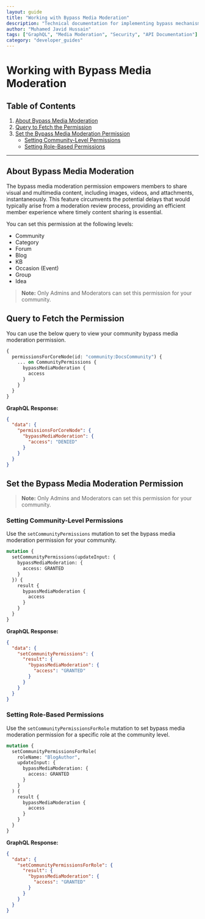 ```yaml
---
layout: guide
title: "Working with Bypass Media Moderation"
description: "Technical documentation for implementing bypass mechanisms in GraphQL-based media moderation systems, including security considerations and implementation patterns."
author: "Muhamed Javid Hussain"
tags: ["GraphQL", "Media Moderation", "Security", "API Documentation"]
category: "developer_guides"
---
```

# Working with Bypass Media Moderation

## Table of Contents

1. [About Bypass Media Moderation](#about-bypass-media-moderation)
2. [Query to Fetch the Permission](#query-to-fetch-the-permission)
3. [Set the Bypass Media Moderation Permission](#set-the-bypass-media-moderation-permission)
   - [Setting Community-Level Permissions](#setting-community-level-permissions)
   - [Setting Role-Based Permissions](#setting-role-based-permissions)

---

## About Bypass Media Moderation

The bypass media moderation permission empowers members to share visual and multimedia content, including images, videos, and attachments, instantaneously. This feature circumvents the potential delays that would typically arise from a moderation review process, providing an efficient member experience where timely content sharing is essential.

You can set this permission at the following levels:

- Community
- Category
- Forum
- Blog
- KB
- Occasion (Event)
- Group
- Idea

> **Note:** Only Admins and Moderators can set this permission for your community.

## Query to Fetch the Permission

You can use the below query to view your community bypass media moderation permission.

```graphql
{
  permissionsForCoreNode(id: "community:DocsCommunity") {
    ... on CommunityPermissions {
      bypassMediaModeration {
        access
      }
    }
  }
}
```

**GraphQL Response:**

```json
{
  "data": {
    "permissionsForCoreNode": {
      "bypassMediaModeration": {
        "access": "DENIED"
      }
    }
  }
}
```

## Set the Bypass Media Moderation Permission

> **Note:** Only Admins and Moderators can set this permission for your community.

### Setting Community-Level Permissions

Use the `setCommunityPermissions` mutation to set the bypass media moderation permission for your community.

```graphql
mutation {
  setCommunityPermissions(updateInput: {
    bypassMediaModeration: {
      access: GRANTED
    }
  }) {
    result {
      bypassMediaModeration {
        access
      }
    }
  }
}
```

**GraphQL Response:**

```json
{
  "data": {
    "setCommunityPermissions": {
      "result": {
        "bypassMediaModeration": {
          "access": "GRANTED"
        }
      }
    }
  }
}
```

### Setting Role-Based Permissions

Use the `setCommunityPermissionsForRole` mutation to set bypass media moderation permission for a specific role at the community level.

```graphql
mutation {
  setCommunityPermissionsForRole(
    roleName: "BlogAuthor",
    updateInput: {
      bypassMediaModeration: {
        access: GRANTED
      }
    }
  ) {
    result {
      bypassMediaModeration {
        access
      }
    }
  }
}
```

**GraphQL Response:**

```json
{
  "data": {
    "setCommunityPermissionsForRole": {
      "result": {
        "bypassMediaModeration": {
          "access": "GRANTED"
        }
      }
    }
  }
}
```

